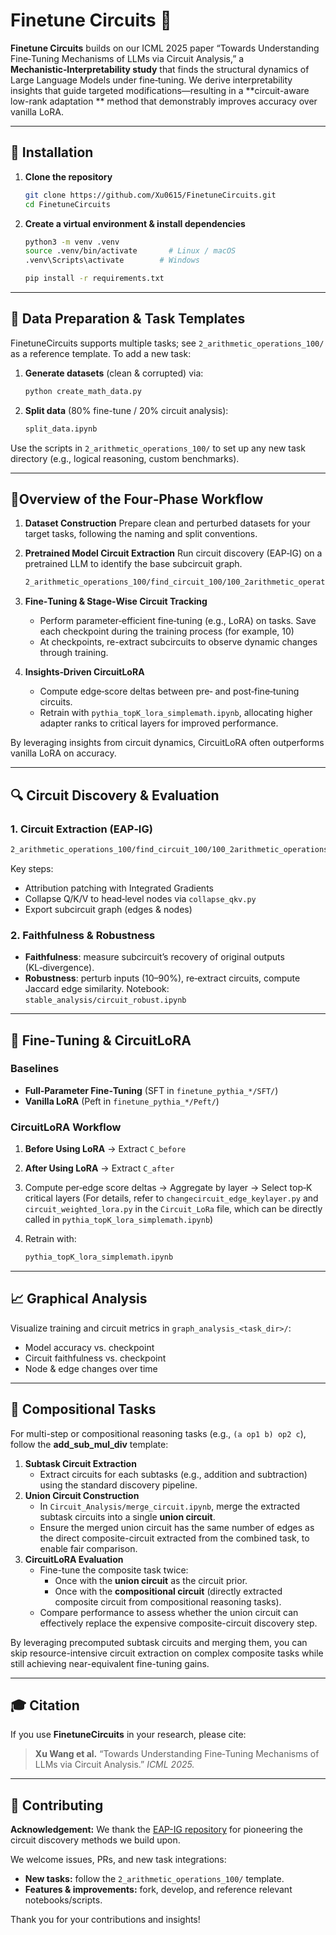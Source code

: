 # Finetune Circuits 🥰

**Finetune Circuits** builds on our ICML 2025 paper “Towards Understanding Fine‑Tuning Mechanisms of LLMs via Circuit Analysis,” a **Mechanistic‑Interpretability study** that finds the structural dynamics of Large Language Models under fine‑tuning. We derive interpretability insights that guide targeted modifications—resulting in a **circuit-aware low-rank adaptation ** method that demonstrably improves accuracy over vanilla LoRA.

------

## :dart: Installation

1. **Clone the repository**

   ```bash
   git clone https://github.com/Xu0615/FinetuneCircuits.git
   cd FinetuneCircuits
   ```

2. **Create a virtual environment & install dependencies**

   ```bash
   python3 -m venv .venv
   source .venv/bin/activate       # Linux / macOS
   .venv\Scripts\activate        # Windows
   
   pip install -r requirements.txt
   ```

------

## :book: Data Preparation & Task Templates

FinetuneCircuits supports multiple tasks; see `2_arithmetic_operations_100/` as a reference template. To add a new task:

1. **Generate datasets** (clean & corrupted) via:

   ```bash
   python create_math_data.py 
   ```

2. **Split data** (80% fine-tune / 20% circuit analysis):

   ```bash
   split_data.ipynb
   ```

Use the scripts in `2_arithmetic_operations_100/` to set up any new task directory (e.g., logical reasoning, custom benchmarks).

------

## 🚩Overview of the Four‑Phase Workflow

1. **Dataset Construction**
    Prepare clean and perturbed datasets for your target tasks, following the naming and split conventions.

2. **Pretrained Model Circuit Extraction**
    Run circuit discovery (EAP‑IG) on a pretrained LLM to identify the base subcircuit graph.

   ```bash
   2_arithmetic_operations_100/find_circuit_100/100_2arithmetic_operations_circuit.ipynb
   ```

3. **Fine‑Tuning & Stage‑Wise Circuit Tracking**

   - Perform parameter‑efficient fine‑tuning (e.g., LoRA) on tasks.  Save each checkpoint during the training process (for example, 10)
   - At checkpoints, re-extract subcircuits to observe dynamic changes through training.

4. **Insights‑Driven CircuitLoRA**

   - Compute edge‑score deltas between pre‑ and post‑fine‑tuning circuits.
   - Retrain with `pythia_topK_lora_simplemath.ipynb`, allocating higher adapter ranks to critical layers for improved performance.

By leveraging insights from circuit dynamics, CircuitLoRA often outperforms vanilla LoRA on accuracy.

------

## 🔍 Circuit Discovery & Evaluation

### 1. Circuit Extraction (EAP‑IG)

```bash
2_arithmetic_operations_100/find_circuit_100/100_2arithmetic_operations_circuit.ipynb
```

Key steps:

- Attribution patching with Integrated Gradients
- Collapse Q/K/V to head‑level nodes via `collapse_qkv.py`
- Export subcircuit graph (edges & nodes)

### 2. Faithfulness & Robustness

- **Faithfulness**: measure subcircuit’s recovery of original outputs (KL‑divergence).
- **Robustness**: perturb inputs (10–90%), re‑extract circuits, compute Jaccard edge similarity.
   Notebook: `stable_analysis/circuit_robust.ipynb`

------

## 🤖 Fine‑Tuning & CircuitLoRA

### Baselines

- **Full‑Parameter Fine‑Tuning** (SFT in `finetune_pythia_*/SFT/`)
- **Vanilla LoRA** (Peft in `finetune_pythia_*/Peft/`)

### CircuitLoRA Workflow

1. **Before Using LoRA** → Extract `C_before`

2. **After Using LoRA** → Extract `C_after`

3. Compute per‑edge score deltas → Aggregate by layer → Select top‑K critical layers (For details, refer to `changecircuit_edge_keylayer.py` and `circuit_weighted_lora.py` in the `Circuit_LoRa` file, which can be directly called in `pythia_topK_lora_simplemath.ipynb`)

4. Retrain with:

   ```bash
   pythia_topK_lora_simplemath.ipynb
   ```

------

## 📈 Graphical Analysis

Visualize training and circuit metrics in `graph_analysis_<task_dir>/`:

- Model accuracy vs. checkpoint
- Circuit faithfulness vs. checkpoint
- Node & edge changes over time

------

## 🔗 Compositional Tasks

For multi-step or compositional reasoning tasks (e.g., `(a op1 b) op2 c`), follow the **add_sub_mul_div** template:

1. **Subtask Circuit Extraction**
   - Extract circuits for each subtasks (e.g., addition and subtraction) using the standard discovery pipeline.
2. **Union Circuit Construction**
   - In `Circuit_Analysis/merge_circuit.ipynb`, merge the extracted subtask circuits into a single **union circuit**.
   - Ensure the merged union circuit has the same number of edges as the direct composite-circuit extracted from the combined task, to enable fair comparison.
3. **CircuitLoRA Evaluation**
   - Fine-tune the composite task twice:
     - Once with the **union circuit** as the circuit prior.
     - Once with the **compositional circuit** (directly extracted composite circuit from compositional reasoning tasks).
   - Compare performance to assess whether the union circuit can effectively replace the expensive composite-circuit discovery step.

By leveraging precomputed subtask circuits and merging them, you can skip resource-intensive circuit extraction on complex composite tasks while still achieving near-equivalent fine-tuning gains.

------

## 🎓 Citation

If you use **FinetuneCircuits** in your research, please cite:

> **Xu Wang et al.** “Towards Understanding Fine‑Tuning Mechanisms of LLMs via Circuit Analysis.” *ICML 2025.*

------

## 🤝 Contributing

**Acknowledgement:** We thank the [EAP-IG repository](https://github.com/hannamw/EAP-IG) for pioneering the circuit discovery methods we build upon.

We welcome issues, PRs, and new task integrations:

- **New tasks:** follow the `2_arithmetic_operations_100/` template.
- **Features & improvements:** fork, develop, and reference relevant notebooks/scripts.

Thank you for your contributions and insights!
